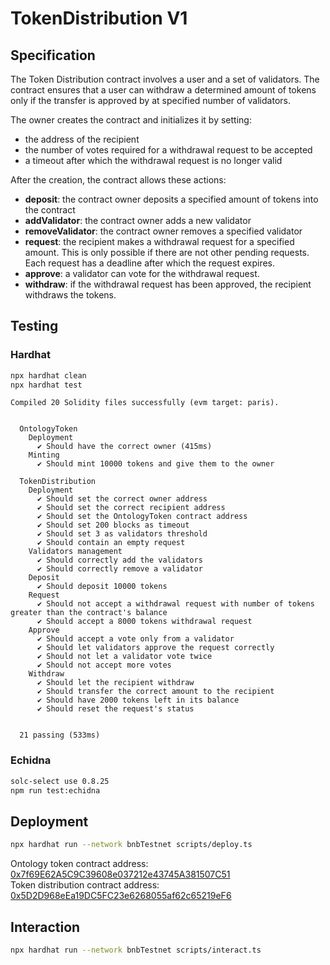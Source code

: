 # TokenDistribution V1

## Specification

The Token Distribution contract involves a user and a set of validators.
The contract ensures that a user can withdraw a determined amount of tokens only if the transfer is approved by at specified number of validators.

The owner creates the contract and initializes it by setting:

- the address of the recipient
- the number of votes required for a withdrawal request to be accepted  
- a timeout after which the withdrawal request is no longer valid

After the creation, the contract allows these actions:

- **deposit**: the contract owner deposits a specified amount of tokens into the contract
- **addValidator**: the contract owner adds a new validator
- **removeValidator**: the contract owner removes a specified validator
- **request**: the recipient makes a withdrawal request for a specified amount. This is only possible if there are not other pending requests. Each request has a deadline after which the request expires.
- **approve**: a validator can vote for the withdrawal request.
- **withdraw**: if the withdrawal request has been approved, the recipient withdraws the tokens. 

## Testing

### Hardhat

```bash
npx hardhat clean
npx hardhat test
```

```
Compiled 20 Solidity files successfully (evm target: paris).


  OntologyToken
    Deployment
      ✔ Should have the correct owner (415ms)
    Minting
      ✔ Should mint 10000 tokens and give them to the owner

  TokenDistribution
    Deployment
      ✔ Should set the correct owner address
      ✔ Should set the correct recipient address
      ✔ Should set the OntologyToken contract address
      ✔ Should set 200 blocks as timeout
      ✔ Should set 3 as validators threshold
      ✔ Should contain an empty request
    Validators management
      ✔ Should correctly add the validators
      ✔ Should correctly remove a validator
    Deposit
      ✔ Should deposit 10000 tokens
    Request
      ✔ Should not accept a withdrawal request with number of tokens greater than the contract's balance
      ✔ Should accept a 8000 tokens withdrawal request
    Approve
      ✔ Should accept a vote only from a validator
      ✔ Should let validators approve the request correctly
      ✔ Should not let a validator vote twice
      ✔ Should not accept more votes
    Withdraw
      ✔ Should let the recipient withdraw
      ✔ Should transfer the correct amount to the recipient
      ✔ Should have 2000 tokens left in its balance
      ✔ Should reset the request's status


  21 passing (533ms)
  ```

### Echidna

```bash
solc-select use 0.8.25
npm run test:echidna
```

## Deployment

```bash
npx hardhat run --network bnbTestnet scripts/deploy.ts
```

Ontology token contract address: [0x7f69E62A5C9C39608e037212e43745A381507C51](https://bscscan.com/address/0x7f69E62A5C9C39608e037212e43745A381507C51) \
Token distribution contract address: [0x5D2D968eEa19DC5FC23e6268055af62c65219eF6](https://bscscan.com/address/0x5D2D968eEa19DC5FC23e6268055af62c65219eF6)

## Interaction

```bash
npx hardhat run --network bnbTestnet scripts/interact.ts
```